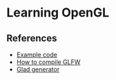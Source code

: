 # Learning OpenGL

## References

- [Example code](https://www.glfw.org/documentation.html)
- [How to compile GLFW](https://www.glfw.org/docs/latest/compile.html)
- [Glad generator](https://www.glfw.org/documentation.html)
